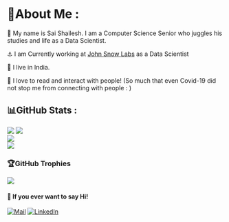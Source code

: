 # 💫About Me :

👋 My name is Sai Shailesh. I am a Computer Science Senior who juggles his studies and life as a Data Scientist. 

⚓ I am Currently working at [John Snow Labs](https://www.johnsnowlabs.com/) as a Data Scientist

📍 I live in India.

💙 I love to read and interact with people! (So much that even Covid-19 did not stop me from connecting with people : )

## 📊GitHub Stats :
![](https://github-readme-stats-git-masterrstaa-rickstaa.vercel.app/api?username=gadde5300&show_icons=true&theme=vision-friendly-dark&hide_border=true&include_all_commits=false&count_private=true&layout=compact)
![](https://github.com/PencilNavigator/readme-stats-URL/api?username=gadde5300&theme=vision-friendly-dark&hide_border=true&include_all_commits=false&count_private=true)<br/>
![](https://github-readme-streak-stats.herokuapp.com/?user=gadde5300&theme=vision-friendly-dark&hide_border=true)<br/>
![]([https://github-readme-stats.vercel.app](https://github.com/PencilNavigator/readme-stats-URL)/api/top-langs/?username=gadde5300&theme=vision-friendly-dark&hide_border=true&include_all_commits=false&count_private=true&layout=compact)

### 🏆GitHub Trophies
![](https://github-profile-trophy.vercel.app/?username=gadde5300&theme=discord&no-frame=false&no-bg=false&margin-w=4)

#### 💬 If you ever want to say Hi!
[![Mail](https://img.shields.io/badge/Mail-Outlook-blue)](mailto:gadde@johnsnowlabs.com ) 
[![LinkedIn](https://img.shields.io/badge/LinkedIn-%230077B5.svg?logo=linkedin&logoColor=white)](https://linkedin.com/in/shailesh5300 )


